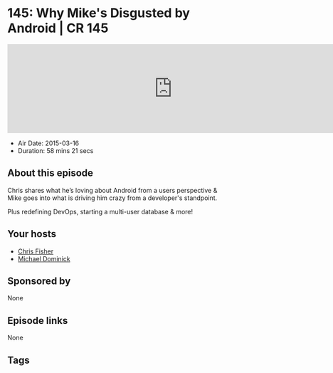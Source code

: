 # 145: Why Mike's Disgusted by Android | CR 145

<iframe src="https://player.fireside.fm/v2/MLf2ZzhC+b1xwdsT3?theme=dark" width="740" height="200" frameborder="0" scrolling="no"></iframe>

* Air Date: 2015-03-16
* Duration: 58 mins 21 secs

## About this episode

Chris shares what he’s loving about Android from a users perspective & Mike goes into what is driving him crazy from a developer's standpoint.

Plus redefining DevOps, starting a multi-user database & more!

## Your hosts
* [Chris Fisher](https://coder.show/hosts/chrislas)
* [Michael Dominick](https://coder.show/hosts/michael)

## Sponsored by

None



## Episode links

None



## Tags

